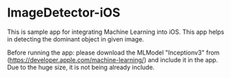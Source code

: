# ImageDetector-iOS



This is sample app for integrating Machine Learning into iOS. This app helps in detecting the dominant object in given image.

Before running the app: please download the MLModel "Inceptionv3" from (https://developer.apple.com/machine-learning/) and include it in the app. Due to the huge size, it is not being already include.
